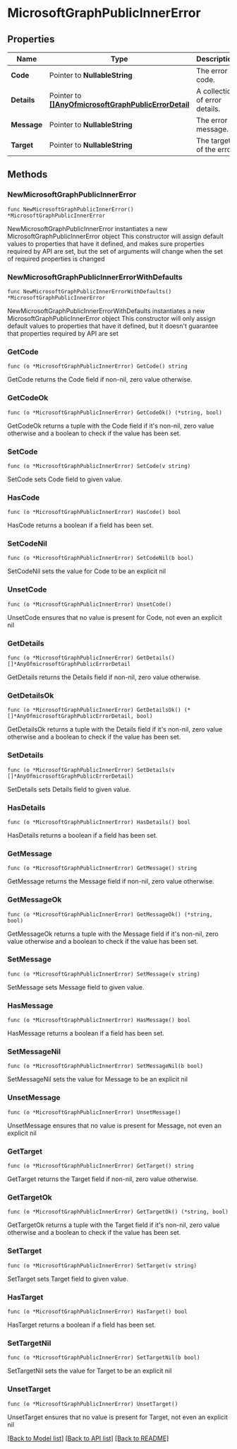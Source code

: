 # MicrosoftGraphPublicInnerError

## Properties

Name | Type | Description | Notes
------------ | ------------- | ------------- | -------------
**Code** | Pointer to **NullableString** | The error code. | [optional] 
**Details** | Pointer to [**[]AnyOfmicrosoftGraphPublicErrorDetail**](AnyOfmicrosoftGraphPublicErrorDetail.md) | A collection of error details. | [optional] 
**Message** | Pointer to **NullableString** | The error message. | [optional] 
**Target** | Pointer to **NullableString** | The target of the error. | [optional] 

## Methods

### NewMicrosoftGraphPublicInnerError

`func NewMicrosoftGraphPublicInnerError() *MicrosoftGraphPublicInnerError`

NewMicrosoftGraphPublicInnerError instantiates a new MicrosoftGraphPublicInnerError object
This constructor will assign default values to properties that have it defined,
and makes sure properties required by API are set, but the set of arguments
will change when the set of required properties is changed

### NewMicrosoftGraphPublicInnerErrorWithDefaults

`func NewMicrosoftGraphPublicInnerErrorWithDefaults() *MicrosoftGraphPublicInnerError`

NewMicrosoftGraphPublicInnerErrorWithDefaults instantiates a new MicrosoftGraphPublicInnerError object
This constructor will only assign default values to properties that have it defined,
but it doesn't guarantee that properties required by API are set

### GetCode

`func (o *MicrosoftGraphPublicInnerError) GetCode() string`

GetCode returns the Code field if non-nil, zero value otherwise.

### GetCodeOk

`func (o *MicrosoftGraphPublicInnerError) GetCodeOk() (*string, bool)`

GetCodeOk returns a tuple with the Code field if it's non-nil, zero value otherwise
and a boolean to check if the value has been set.

### SetCode

`func (o *MicrosoftGraphPublicInnerError) SetCode(v string)`

SetCode sets Code field to given value.

### HasCode

`func (o *MicrosoftGraphPublicInnerError) HasCode() bool`

HasCode returns a boolean if a field has been set.

### SetCodeNil

`func (o *MicrosoftGraphPublicInnerError) SetCodeNil(b bool)`

 SetCodeNil sets the value for Code to be an explicit nil

### UnsetCode
`func (o *MicrosoftGraphPublicInnerError) UnsetCode()`

UnsetCode ensures that no value is present for Code, not even an explicit nil
### GetDetails

`func (o *MicrosoftGraphPublicInnerError) GetDetails() []*AnyOfmicrosoftGraphPublicErrorDetail`

GetDetails returns the Details field if non-nil, zero value otherwise.

### GetDetailsOk

`func (o *MicrosoftGraphPublicInnerError) GetDetailsOk() (*[]*AnyOfmicrosoftGraphPublicErrorDetail, bool)`

GetDetailsOk returns a tuple with the Details field if it's non-nil, zero value otherwise
and a boolean to check if the value has been set.

### SetDetails

`func (o *MicrosoftGraphPublicInnerError) SetDetails(v []*AnyOfmicrosoftGraphPublicErrorDetail)`

SetDetails sets Details field to given value.

### HasDetails

`func (o *MicrosoftGraphPublicInnerError) HasDetails() bool`

HasDetails returns a boolean if a field has been set.

### GetMessage

`func (o *MicrosoftGraphPublicInnerError) GetMessage() string`

GetMessage returns the Message field if non-nil, zero value otherwise.

### GetMessageOk

`func (o *MicrosoftGraphPublicInnerError) GetMessageOk() (*string, bool)`

GetMessageOk returns a tuple with the Message field if it's non-nil, zero value otherwise
and a boolean to check if the value has been set.

### SetMessage

`func (o *MicrosoftGraphPublicInnerError) SetMessage(v string)`

SetMessage sets Message field to given value.

### HasMessage

`func (o *MicrosoftGraphPublicInnerError) HasMessage() bool`

HasMessage returns a boolean if a field has been set.

### SetMessageNil

`func (o *MicrosoftGraphPublicInnerError) SetMessageNil(b bool)`

 SetMessageNil sets the value for Message to be an explicit nil

### UnsetMessage
`func (o *MicrosoftGraphPublicInnerError) UnsetMessage()`

UnsetMessage ensures that no value is present for Message, not even an explicit nil
### GetTarget

`func (o *MicrosoftGraphPublicInnerError) GetTarget() string`

GetTarget returns the Target field if non-nil, zero value otherwise.

### GetTargetOk

`func (o *MicrosoftGraphPublicInnerError) GetTargetOk() (*string, bool)`

GetTargetOk returns a tuple with the Target field if it's non-nil, zero value otherwise
and a boolean to check if the value has been set.

### SetTarget

`func (o *MicrosoftGraphPublicInnerError) SetTarget(v string)`

SetTarget sets Target field to given value.

### HasTarget

`func (o *MicrosoftGraphPublicInnerError) HasTarget() bool`

HasTarget returns a boolean if a field has been set.

### SetTargetNil

`func (o *MicrosoftGraphPublicInnerError) SetTargetNil(b bool)`

 SetTargetNil sets the value for Target to be an explicit nil

### UnsetTarget
`func (o *MicrosoftGraphPublicInnerError) UnsetTarget()`

UnsetTarget ensures that no value is present for Target, not even an explicit nil

[[Back to Model list]](../README.md#documentation-for-models) [[Back to API list]](../README.md#documentation-for-api-endpoints) [[Back to README]](../README.md)


